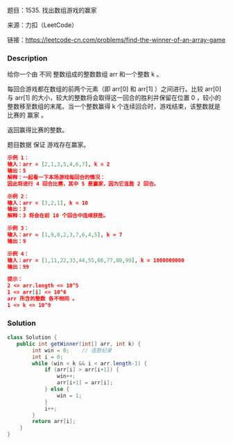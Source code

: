 题目：1535. 找出数组游戏的赢家

来源：力扣（LeetCode）

链接：https://leetcode-cn.com/problems/find-the-winner-of-an-array-game


### Description

给你一个由 不同 整数组成的整数数组 arr 和一个整数 k 。

每回合游戏都在数组的前两个元素（即 arr[0] 和 arr[1] ）之间进行。比较 arr[0] 与 arr[1] 的大小，较大的整数将会取得这一回合的胜利并保留在位置 0 ，较小的整数移至数组的末尾。当一个整数赢得 k 个连续回合时，游戏结束，该整数就是比赛的 赢家 。

返回赢得比赛的整数。

题目数据 保证 游戏存在赢家。

 ```json
 示例 1：
 输入：arr = [2,1,3,5,4,6,7], k = 2
 输出：5
 解释：一起看一下本场游戏每回合的情况：
 因此将进行 4 回合比赛，其中 5 是赢家，因为它连胜 2 回合。
 
 示例 2：
 输入：arr = [3,2,1], k = 10
 输出：3
 解释：3 将会在前 10 个回合中连续获胜。
 
 示例 3：
 输入：arr = [1,9,8,2,3,7,6,4,5], k = 7
 输出：9
 
 示例 4：
 输入：arr = [1,11,22,33,44,55,66,77,88,99], k = 1000000000
 输出：99
 
 提示：
 2 <= arr.length <= 10^5
 1 <= arr[i] <= 10^6
 arr 所含的整数 各不相同 。
 1 <= k <= 10^9
 ```

### Solution
```java
class Solution {
   public int getWinner(int[] arr, int k) {
        int win = 0;    // 连胜纪录
        int i = 0;
        while (win < k && i < arr.length-1) {
            if (arr[i] > arr[i+1]) {
                win++;
                arr[i+1] = arr[i];
            } else {
                win = 1;
            }
            i++;
        }
        return arr[i];
    }
}
```

